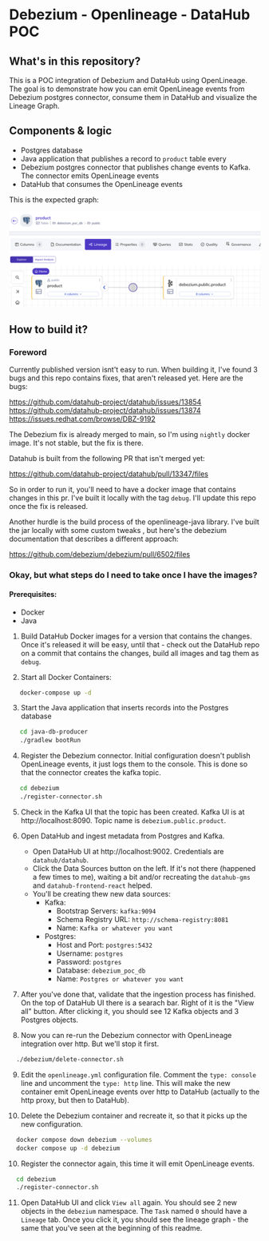 # Debezium - Openlineage - DataHub POC

## What's in this repository?

This is a POC integration of Debezium and DataHub using OpenLineage. The goal is to demonstrate how you can emit 
OpenLineage events from Debezium postgres connector, consume them in DataHub and visualize the Lineage Graph.

## Components & logic

- Postgres database
- Java application that publishes a record to `product` table every 
- Debezium postgres connector that publishes change events to Kafka. The connector emits OpenLineage events
- DataHub that consumes the OpenLineage events

This is the expected graph:

<img src="images/lineage-graph.png" alt="Lineage Graph" width="600">

## How to build it?
### Foreword
Currently published version isnt't easy to run. When building it, I've found 3 bugs and this repo contains fixes, that
aren't released yet. Here are the bugs:

https://github.com/datahub-project/datahub/issues/13854
https://github.com/datahub-project/datahub/issues/13874
https://issues.redhat.com/browse/DBZ-9192

The Debezium fix is already merged to main, so I'm using `nightly` docker image. It's not stable, but the fix is there.

Datahub is built from the following PR that isn't merged yet:

https://github.com/datahub-project/datahub/pull/13347/files

So in order to run it, you'll need to have a docker image that contains changes in this pr. I've built it locally with
the tag `debug`. I'll update this repo once the fix is released.

Another hurdle is the build process of the openlineage-java library. I've built the jar locally with some custom tweaks
, but here's the debezium documentation that describes a different approach:

https://github.com/debezium/debezium/pull/6502/files

### Okay, but what steps do I need to take once I have the images?
#### Prerequisites:
- Docker
- Java

1. Build DataHub Docker images for a version that contains the changes. Once it's released it will be easy, until 
that - check out the DataHub repo on a commit that contains the changes, build all images and tag them as `debug`.

2. Start all Docker Containers:
```bash
   docker-compose up -d
```
   
3. Start the Java application that inserts records into the Postgres database
```bash
   cd java-db-producer
   ./gradlew bootRun
```

4. Register the Debezium connector. Initial configuration doesn't publish OpenLineage events, it just logs them to the 
console. This is done so that the connector creates the kafka topic. 
```bash
   cd debezium
   ./register-connector.sh
```

5. Check in the Kafka UI that the topic has been created. Kafka UI is at http://localhost:8090. 
Topic name is `debezium.public.product`.

6. Open DataHub and ingest metadata from Postgres and Kafka.
   - Open DataHub UI at http://localhost:9002. Credentials are `datahub/datahub`.
   - Click the Data Sources button on the left. If it's not there (happened a few times to me), waiting a bit and/or 
recreating the `datahub-gms` and `datahub-frontend-react` helped.
   - You'll be creating thew new data sources:
     - Kafka: 
       - Bootstrap Servers: `kafka:9094`
       - Schema Registry URL: `http://schema-registry:8081`
       - Name: `Kafka or whatever you want`
     - Postgres:
       - Host and Port: `postgres:5432`
       - Username: `postgres`
       - Password: `postgres`
       - Database: `debezium_poc_db`
       - Name: `Postgres or whatever you want`

7. After you've done that, validate that the ingestion process has finished. 
On the top of DataHub UI there is a searach bar. Right of it is the "View all" button. After clicking it, you should see
12 Kafka objects and 3 Postgres objects. 

8. Now you can re-run the Debezium connector with OpenLineage integration over http. But we'll stop it first.
```bash
  ./debezium/delete-connector.sh 
```

9. Edit the `openlineage.yml` configuration file. Comment the `type: console` line and uncomment the `type: http`
 line. This will make the new container emit OpenLineage events over http to DataHub (actually to the http proxy, 
but then to DataHub).

9. Delete the Debezium container and recreate it, so that it picks up the new configuration.
```bash
  docker compose down debezium --volumes
  docker compose up -d debezium
```

10. Register the connector again, this time it will emit OpenLineage events.
```bash
  cd debezium
  ./register-connector.sh
```

11. Open DataHub UI and click `View all` again. You should see 2 new objects in the `debezium` namespace. 
The `Task` named `0` should have a `Lineage` tab. Once you click it, you should see the lineage graph - the same 
that you've seen at the beginning of this readme.